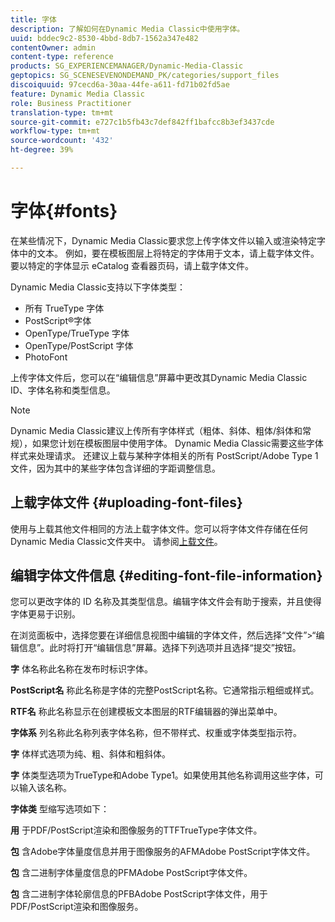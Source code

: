 ```yaml
---
title: 字体
description: 了解如何在Dynamic Media Classic中使用字体。
uuid: bddec9c2-8530-4bbd-8db7-1562a347e482
contentOwner: admin
content-type: reference
products: SG_EXPERIENCEMANAGER/Dynamic-Media-Classic
geptopics: SG_SCENESEVENONDEMAND_PK/categories/support_files
discoiquuid: 97cecd6a-30aa-44fe-a611-fd71b02fd5ae
feature: Dynamic Media Classic
role: Business Practitioner
translation-type: tm+mt
source-git-commit: e727c1b5fb43c7def842ff1bafcc8b3ef3437cde
workflow-type: tm+mt
source-wordcount: '432'
ht-degree: 39%

---
```



# 字体{#fonts}

在某些情况下，Dynamic Media Classic要求您上传字体文件以输入或渲染特定字体中的文本。 例如，要在模板图层上将特定的字体用于文本，请上载字体文件。要以特定的字体显示 eCatalog 查看器页码，请上载字体文件。

Dynamic Media Classic支持以下字体类型：

* 所有 TrueType 字体
* PostScript®字体
* OpenType/TrueType 字体
* OpenType/PostScript 字体
* PhotoFont

上传字体文件后，您可以在“编辑信息”屏幕中更改其Dynamic Media Classic ID、字体名称和类型信息。

>[!NOTE]
>
>Dynamic Media Classic建议上传所有字体样式（粗体、斜体、粗体/斜体和常规），如果您计划在模板图层中使用字体。 Dynamic Media Classic需要这些字体样式来处理请求。 还建议上载与某种字体相关的所有 PostScript/Adobe Type 1 文件，因为其中的某些字体包含详细的字距调整信息。

## 上载字体文件 {#uploading-font-files}

使用与上载其他文件相同的方法上载字体文件。您可以将字体文件存储在任何Dynamic Media Classic文件夹中。 请参阅[上载文件](uploading-files.md#uploading_your_files)。

## 编辑字体文件信息  {#editing-font-file-information}

您可以更改字体的 ID 名称及其类型信息。编辑字体文件会有助于搜索，并且使得字体更易于识别。

在浏览面板中，选择您要在详细信息视图中编辑的字体文件，然后选择“文件”>“编辑信息”。此时将打开“编辑信息”屏幕。选择下列选项并且选择“提交”按钮。

**字** 体名称此名称在发布时标识字体。

**PostScript名** 称此名称是字体的完整PostScript名称。它通常指示粗细或样式。

**RTF名** 称此名称显示在创建模板文本图层的RTF编辑器的弹出菜单中。

**字体系** 列名称此名称列表字体名称，但不带样式、权重或字体类型指示符。

**字** 体样式选项为纯、粗、斜体和粗斜体。

**字** 体类型选项为TrueType和Adobe Type1。如果使用其他名称调用这些字体，可以输入该名称。

**字体类** 型缩写选项如下：

**用** 于PDF/PostScript渲染和图像服务的TTFTrueType字体文件。

**包** 含Adobe字体量度信息并用于图像服务的AFMAdobe PostScript字体文件。

**包** 含二进制字体量度信息的PFMAdobe PostScript字体文件。

**包** 含二进制字体轮廓信息的PFBAdobe PostScript字体文件，用于PDF/PostScript渲染和图像服务。
